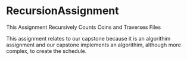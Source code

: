 # RecursionAssignment
This Assignment Recursively Counts Coins and Traverses Files


This assignment relates to our capstone because it is an algorithim assignment and our capstone implements an algorithim, although more complex, to create the schedule.
